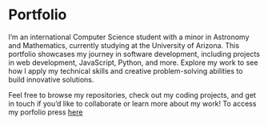 # Portfolio
I’m an international Computer Science student with a minor in Astronomy and Mathematics, currently studying at the University of Arizona. This portfolio showcases my journey in software development, including projects in web development, JavaScript, Python, and more. Explore my work to see how I apply my technical skills and creative problem-solving abilities to build innovative solutions.

Feel free to browse my repositories, check out my coding projects, and get in touch if you’d like to collaborate or learn more about my work!
To access my porfolio press [here](https://stephintomson2152003.github.io/Portfolio/) 

  
